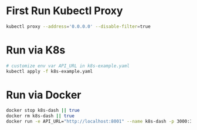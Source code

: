 # First Run Kubectl Proxy

```bash
kubectl proxy --address='0.0.0.0' --disable-filter=true
```

# Run via K8s

```bash
# customize env var API_URL in k8s-example.yaml
kubectl apply -f k8s-example.yaml
```

# Run via Docker

```bash
docker stop k8s-dash || true
docker rm k8s-dash || true
docker run -e API_URL="http://localhost:8001" --name k8s-dash -p 3000:3000 barnuri23/k8s-dash:latest
```
